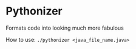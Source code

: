 # Pythonizer
Formats code into looking much more fabulous

How to use:
```./pythonizer <java_file_name.java>```
